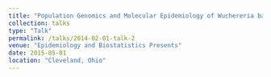 ```yaml
---
title: "Population Genomics and Molecular Epidemiology of Wuchereria bancrofti: Future of Big Data in Lymphatic Filariasis Elimination"
collection: talks
type: "Talk"
permalink: /talks/2014-02-01-talk-2
venue: "Epidemiology and Biostatistics Presents"
date: 2015-05-01
location: "Cleveland, Ohio"
---
```

